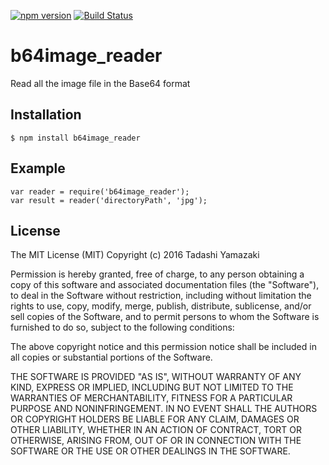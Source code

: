 [![npm version](https://badge.fury.io/js/b64image_reader.svg)](https://badge.fury.io/js/b64image_reader)
[![Build Status](https://travis-ci.org/tadashiy1012/b64image_reader.svg?branch=master)](https://travis-ci.org/tadashiy1012/b64image_reader)

# b64image_reader
Read all the image file in the Base64 format

## Installation
`$ npm install b64image_reader`

## Example
    var reader = require('b64image_reader');  
    var result = reader('directoryPath', 'jpg');

## License
The MIT License (MIT)
Copyright (c) 2016 Tadashi Yamazaki

Permission is hereby granted, free of charge, to any person obtaining a copy of this software and associated documentation files (the "Software"), to deal in the Software without restriction, including without limitation the rights to use, copy, modify, merge, publish, distribute, sublicense, and/or sell copies of the Software, and to permit persons to whom the Software is furnished to do so, subject to the following conditions:

The above copyright notice and this permission notice shall be included in all copies or substantial portions of the Software.

THE SOFTWARE IS PROVIDED "AS IS", WITHOUT WARRANTY OF ANY KIND, EXPRESS OR IMPLIED, INCLUDING BUT NOT LIMITED TO THE WARRANTIES OF MERCHANTABILITY, FITNESS FOR A PARTICULAR PURPOSE AND NONINFRINGEMENT. IN NO EVENT SHALL THE AUTHORS OR COPYRIGHT HOLDERS BE LIABLE FOR ANY CLAIM, DAMAGES OR OTHER LIABILITY, WHETHER IN AN ACTION OF CONTRACT, TORT OR OTHERWISE, ARISING FROM, OUT OF OR IN CONNECTION WITH THE SOFTWARE OR THE USE OR OTHER DEALINGS IN THE SOFTWARE.